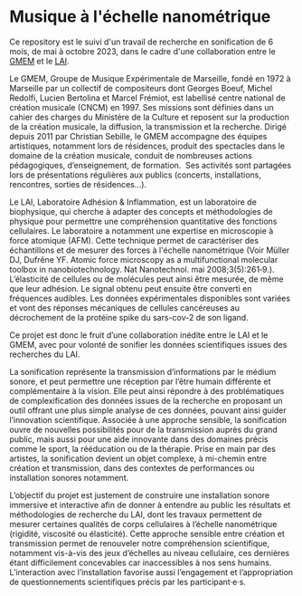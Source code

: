 
# Musique à l'échelle nanométrique


Ce repository est le suivi d'un travail de recherche en sonification de 6 mois, de mai à octobre 2023, dans le cadre d'une collaboration entre le [GMEM](https://www.gmem.org) et le [LAI](https://labadhesioninflammation.org). 

Le GMEM, Groupe de Musique Expérimentale de Marseille, fondé en 1972 à Marseille par un collectif de compositeurs dont Georges Boeuf, Michel Redolfi, Lucien Bertolina et Marcel Frémiot, est labellisé centre national de création musicale (CNCM) en 1997. Ses missions sont définies dans un cahier des charges du Ministère de la Culture et reposent sur la production de la création musicale, la diffusion, la transmission et la recherche.
Dirigé depuis 2011 par Christian Sebille, le GMEM accompagne des équipes artistiques, notamment lors de résidences, produit des spectacles dans le domaine de la création musicale, conduit de nombreuses actions pédagogiques, d’enseignement, de formation. 
Ses activités sont partagées lors de présentations régulières aux publics (concerts, installations, rencontres, sorties de résidences…).


Le LAI, Laboratoire Adhésion & Inflammation, est un laboratoire de biophysique, qui cherche à adapter des concepts et méthodologies de physique pour permettre une compréhension quantitative des fonctions cellulaires. Le laboratoire a notamment une expertise en microscopie à force atomique (AFM). Cette technique permet de caractériser des échantillons et de mesurer des forces à l'échelle nanométrique (Voir Müller DJ, Dufrêne YF. Atomic force microscopy as a multifunctional molecular toolbox in nanobiotechnology. Nat Nanotechnol. mai 2008;3(5):261‑9.). L’élasticité de cellules ou de molécules peut ainsi être mesurée, de même que leur adhésion. Le signal obtenu peut ensuite être converti en fréquences audibles. Les données expérimentales disponibles sont variées et vont des réponses mécaniques de cellules cancéreuses au décrochement de la protéine spike du sars-cov-2 de son ligand.


Ce projet est donc le fruit d’une collaboration inédite entre le LAI et le GMEM, avec pour volonté de sonifier les données scientifiques issues des recherches du LAI. 

La sonification représente la transmission d’informations par le médium sonore, et peut permettre une réception par l’être humain différente et complémentaire à la vision. Elle peut ainsi répondre à des problématiques de complexification des données issues de la recherche en proposant un outil offrant une plus simple analyse de ces données, pouvant ainsi guider l’innovation scientifique. Associée à une approche sensible, la sonification ouvre de nouvelles possibilités pour de la transmission auprès du grand public, mais aussi pour une aide innovante dans des domaines précis comme le sport, la rééducation ou de la thérapie. Prise en main par des artistes, la sonification devient un objet complexe, à mi-chemin entre création et transmission, dans des contextes de performances ou installation sonores notamment.

L’objectif du projet est justement de construire une installation sonore immersive et interactive afin de donner à entendre au public les résultats et méthodologies de recherche du LAI, dont les travaux permettent de mesurer certaines qualités de corps cellulaires à l’échelle nanométrique (rigidité, viscosité ou élasticité). Cette approche sensible entre création et transmission permet de renouveler notre compréhension scientifique, notamment vis-à-vis des jeux d’échelles au niveau cellulaire, ces dernières étant difficilement concevables car inaccessibles à nos sens humains. L’interaction avec l’installation favorise aussi l’engagement et l’appropriation de questionnements scientifiques précis par les participant·e·s.